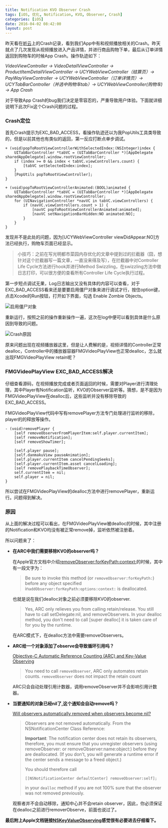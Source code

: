 ```yaml
---
title: Notification KVO Observer Crash
tags: [iOS, 优化, Notification, KVO, Observer, Crash]
categories: [iOS]
date: 2016-04-02 08:42:00
layout: post
---
```


昨天看在[听云](https://report.tingyun.com/mobile/overview/mobile)上的Crash记录，看到我们App中有和视频播放相关的Crash。昨天就点了几次发现从视频播放进入产品详情，并进行商品购物下单，最后从订单详情返回到购物车的时候App Crash。操作轨迹如下：

*VideoViewController -> VideoDetailViewController -> ProductItemDetailViewController -> UCYWebViewController（结算页）-> PayWayViewController -> UCYWebViewController（订单详情页）-> UCYTabBarController（并选中购物车tab）-> UCYWebViewController(购物车) -> App Crash*

对于导致App Crash的bug我们决定是零容忍的，严重导致用户体验。下面就详细说明下此次Fix这个Crash问题的过程。
### Crash定位

首先Crash提示为EXC_BAD_ACCESS，看操作轨迹还以为我PopUtils工具类导致的，但是以前其他也有类似的返回，第一反应打断点单步调试。

```objc
+ (void)popToRootViewControllerWithSelectedIndex:(NSInteger)index {
    UITabBarController *tabVC = (UITabBarController *)[AppDelegate sharedAppDelegate].window.rootViewController;
    if (index >= 0 && index < tabVC.viewControllers.count) {
        [tabVC setSelectedIndex:index];
    }
    [PopUtils popToRootViewController];
}
```

```objc
+ (void)popToRootViewControllerAnimated:(BOOL)animated {
    UITabBarController *tabVC = (UITabBarController *)[AppDelegate sharedAppDelegate].window.rootViewController;
    for (UINavigationController *navVC in tabVC.viewControllers) {
        if (navVC.viewControllers.count > 1) {
            [navVC popToRootViewControllerAnimated:animated];
            [navVC setNavigationBarHidden:NO animated:NO];
        }
    }
}
```

发现并不是此处的问题，因为[UCYWebViewController viewDidAppear:NO]方法已经执行，购物车页面已经显示。

> 小技巧：之前在写光明都市菜园内存优化的文章中提到过的拦截器（囧，想针对这个拦截器写一篇文章，一直没来得及写），在拦截器中对Controller Life Cycle方法进行hook并进行Method Swizzling，在swizzling方法中做日志打印，可以很方便的查看所有Controller Life Cycle执行过程。

第一步短点调试无果，Log日志输出又没有具体的内容可以查看，对于EXC_BAD_ACCESS看来还是要要启用僵尸对象来进行调试才行，按住option键，点击Xcode的Run按钮，打开如下界面，勾选 Enable Zombie Objects。

![启用僵尸对象](http://kunkun.qiniudn.com/QQ20160401-0@2x.png)

重新运行，按照之前的操作重新操作一遍，这次在log中便可以看到具体是什么原因到导致的问题。

![Crash原因](http://kunkun.qiniudn.com/QQ20160401-1@2x.png)

原来问题出现在视频播放器这里，但是让人费解的是，视频详情的Controller正常dealloc，Controller中的播放器容器FMGVideoPlayView也正常dealloc，怎么就出现FMGVideoPlayView retain呢？

### FMGVideoPlayView EXC_BAD_ACCESS解决

仔细查看源码，在视频播放完成或者页面返回的时候，需要对Player进行清理处理，其中Player有Notification监听，KVO的Observer监听等。猜想，是不是因为FMGVideoPlayView在dealloc后，这些监听并没有移除导致的EXC_BAD_ACCESS。

FMGVideoPlayView代码中写有removePlayer方法专门处理进行监听的移除，player的的释放等操作。

```objc
- (void)removePlayer {
    [self removeObserverFromPlayerItem:self.player.currentItem];
    [self removeNotification];
    [self removeShowTimer];

    [self.player pause];
    [self.danmakuView pauseAnimation];
    [self.player.currentItem cancelPendingSeeks];
    [self.player.currentItem.asset cancelLoading];
    [self removePlaybackTimeObserver];
    self.currentItem = nil;
    self.player = nil;
}
```

所以尝试在FMGVideoPlayView的dealloc方法中进行removePlayer，重新运行。问题得到解决。

### 原因

从上面的解决过程可以看出，在FMGVideoPlayView被dealloc的时候，其中注册的Notification和KVO均没有被正常remove掉，监听依然被注册着。

所以问题来了：

- **在ARC中我们需要移除KVO的observer吗？**

  在Apple官方文档中介绍[removeObserver:forKeyPath:context:](https://developer.apple.com/library/mac/documentation/Cocoa/Reference/Foundation/Protocols/NSKeyValueObserving_Protocol/index.html#//apple_ref/occ/instm/NSObject/removeObserver:forKeyPath:context:)的时候，其中有一段文字为：

  > Be sure to invoke this method (or `removeObserver:forKeyPath:`) before any object specified in`addObserver:forKeyPath:options:context:` is deallocated.

  也就是说在我们dealloc对象之前必须要移除KVO的observer.

  > Yes, ARC only relieves you from calling retain/release. You still have to call setDelegate:nil, and removeObservers.  In your dealloc method, you don't need to call [super dealloc] it is taken care of for you by the runtime.

  在ARC模式下，在dealloc方法中需要removeObservers。


- **ARC给一个对象添加了observe会导致循环引用吗？**

  [Objective-C Automatic Reference Counting (ARC) and Key-Value Observing](http://stackoverflow.com/questions/8122976/objective-c-automatic-reference-counting-arc-and-key-value-observing)

  > You need to call `removeObserver`, ARC only automates retain counts. `removeObserver` does not impact the retain count

  ARC只会自动处理引用计数器，调用removeObserver并不会影响引用计数器。


- **当要通知的对象已经nil了,这个通知会自动remove吗？**

  [Will observers automatically removed when observers become nil?](http://stackoverflow.com/questions/11544690/will-observers-automatically-removed-when-observers-become-nil)

  > Observers are not removed automatically. From the NSNotificationCenter Class Reference:
  >
  >  **Important**: The notification center does not retain its observers, therefore, you must ensure that you unregister observers (using removeObserver: or removeObserver:name:object:) before they are deallocated. (If you don't, you will generate a runtime error if the center sends a message to a freed object.)
  >
  > You should therefore call
  >
  > ```objc
  > [[NSNotificationCenter defaultCenter] removeObserver:self];
  > ```
  >
  > in your `dealloc` method if you are not 100% sure that the observer was not removed previously.

  观察者并不会自动移除，通知中心并不会retain observer，因此，你必须保证在dealloc之前进行removerObserve，前面也说过了。

**最后附上Apple文档链接[NSKeyValueObserving](https://developer.apple.com/library/mac/documentation/Cocoa/Reference/Foundation/Protocols/NSKeyValueObserving_Protocol/index.html)感觉很有必要进去仔细看下。**